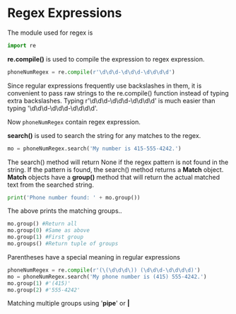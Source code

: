 # Regex Expressions

The module used for regex is 

```python
import re
```



**re.compile()** is used to compile the expression to regex expression.

```python
phoneNumRegex = re.compile(r'\d\d\d-\d\d\d-\d\d\d\d')
```

Since regular expressions frequently use backslashes in them, it is convenient to pass raw strings to the re.compile() function instead of typing extra backslashes.
Typing r'\d\d\d-\d\d\d-\d\d\d\d' is much easier than typing '\\d\\d\\d-\\d\\d\\d-\\d\\d\\d\\d'.



Now ``phoneNumRegex`` contain regex expression.

**search()** is used to search the string for any matches to the regex.

```python
mo = phoneNumRegex.search('My number is 415-555-4242.')
```

The search() method will return None if the regex pattern is not found in the string. If the 
pattern is found, the search() method returns a **Match** object. **Match** objects have a **group()** method that will return the actual matched text from the searched string.



```python
print('Phone number found: ' + mo.group())
```

The above prints the matching groups..

```python
mo.group() #Return all
mo.group(0) #Same as above
mo.group(1) #First group
mo.groups() #Return tuple of groups
```



Parentheses have a special meaning in regular expressions

```python
phoneNumRegex = re.compile(r'(\(\d\d\d\)) (\d\d\d-\d\d\d\d)')
mo = phoneNumRegex.search('My phone number is (415) 555-4242.')
mo.group(1) #'(415)'
mo.group(2) #'555-4242'
```



Matching multiple groups using '**pipe**' or **|** 


